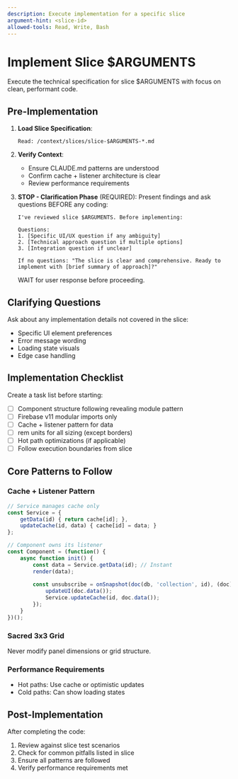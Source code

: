 ```yaml
---
description: Execute implementation for a specific slice
argument-hint: <slice-id>
allowed-tools: Read, Write, Bash
---
```


# Implement Slice $ARGUMENTS

Execute the technical specification for slice $ARGUMENTS with focus on clean, performant code.

## Pre-Implementation

1. **Load Slice Specification**:
   ```
   Read: /context/slices/slice-$ARGUMENTS-*.md
   ```

2. **Verify Context**:
   - Ensure CLAUDE.md patterns are understood
   - Confirm cache + listener architecture is clear
   - Review performance requirements

3. **STOP - Clarification Phase** (REQUIRED):
   Present findings and ask questions BEFORE any coding:
   ```
   I've reviewed slice $ARGUMENTS. Before implementing:
   
   Questions:
   1. [Specific UI/UX question if any ambiguity]
   2. [Technical approach question if multiple options]
   3. [Integration question if unclear]
   
   If no questions: "The slice is clear and comprehensive. Ready to implement with [brief summary of approach]?"
   ```
   
   WAIT for user response before proceeding.

## Clarifying Questions

Ask about any implementation details not covered in the slice:
- Specific UI element preferences
- Error message wording
- Loading state visuals
- Edge case handling

## Implementation Checklist

Create a task list before starting:
- [ ] Component structure following revealing module pattern
- [ ] Firebase v11 modular imports only
- [ ] Cache + listener pattern for data
- [ ] rem units for all sizing (except borders)
- [ ] Hot path optimizations (if applicable)
- [ ] Follow execution boundaries from slice

## Core Patterns to Follow

### Cache + Listener Pattern
```javascript
// Service manages cache only
const Service = {
    getData(id) { return cache[id]; },
    updateCache(id, data) { cache[id] = data; }
};

// Component owns its listener
const Component = (function() {
    async function init() {
        const data = Service.getData(id); // Instant
        render(data);
        
        const unsubscribe = onSnapshot(doc(db, 'collection', id), (doc) => {
            updateUI(doc.data());
            Service.updateCache(id, doc.data());
        });
    }
})();
```

### Sacred 3x3 Grid
Never modify panel dimensions or grid structure.

### Performance Requirements
- Hot paths: Use cache or optimistic updates
- Cold paths: Can show loading states

## Post-Implementation

After completing the code:
1. Review against slice test scenarios
2. Check for common pitfalls listed in slice
3. Ensure all patterns are followed
4. Verify performance requirements met